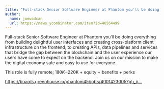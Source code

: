```yaml
---
title: "Full-stack Senior Software Engineer at Phantom you’ll be doing everything from building delightful user interfaces and creating cross-platform client infrastructure on the frontend, to creating APIs, data pipelines and services that bridge the gap between the blockchain and the user experience our users have come to expect on the backend. Join us on our mission to make the digital economy safe and easy to use for everyone."
author:
  name: joewadcan
  url: https://news.ycombinator.com/item?id=40564499
---
```

Full-stack Senior Software Engineer at Phantom you’ll be doing everything from building delightful user interfaces and creating cross-platform client infrastructure on the frontend, to creating APIs, data pipelines and services that bridge the gap between the blockchain and the user experience our users have come to expect on the backend. Join us on our mission to make the digital economy safe and easy to use for everyone.

This role is fully remote; $180K-$220K + equity + benefits + perks

<a href="https:&#x2F;&#x2F;boards.greenhouse.io&#x2F;phantom45&#x2F;jobs&#x2F;4001423005?gh_jid=4001423005" rel="nofollow">https:&#x2F;&#x2F;boards.greenhouse.io&#x2F;phantom45&#x2F;jobs&#x2F;4001423005?gh_ji...</a>
